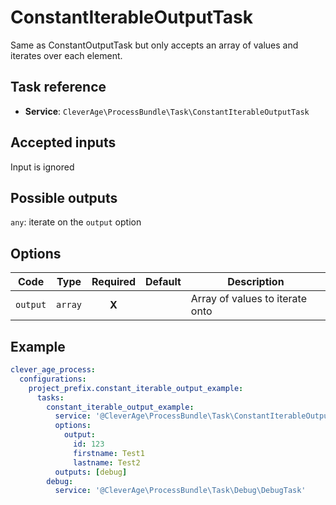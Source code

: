 ConstantIterableOutputTask
==========================

Same as ConstantOutputTask but only accepts an array of values and iterates over each element.

Task reference
--------------

* **Service**: `CleverAge\ProcessBundle\Task\ConstantIterableOutputTask`

Accepted inputs
---------------

Input is ignored

Possible outputs
----------------

`any`: iterate on the `output` option

Options
-------

| Code     | Type    | Required | Default | Description                     |
|----------|---------|:--------:|---------|---------------------------------|
| `output` | `array` |  **X**   |         | Array of values to iterate onto |

Example
-------

```yaml
clever_age_process:
  configurations:
    project_prefix.constant_iterable_output_example:
      tasks:
        constant_iterable_output_example:
          service: '@CleverAge\ProcessBundle\Task\ConstantIterableOutputTask'
          options:
            output:
              id: 123
              firstname: Test1
              lastname: Test2
          outputs: [debug]
        debug:
          service: '@CleverAge\ProcessBundle\Task\Debug\DebugTask'
```